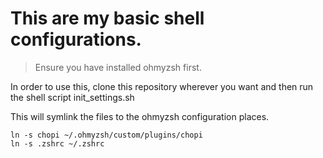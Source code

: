 # This are my basic shell configurations.

> Ensure you have installed ohmyzsh first.

In order to use this, clone this repository wherever you want and then run the
shell script init_settings.sh

This will symlink the files to the ohmyzsh configuration places.

    ln -s chopi ~/.ohmyzsh/custom/plugins/chopi
    ln -s .zshrc ~/.zshrc
